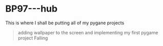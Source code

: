 # BP97---hub
This is where I shall be putting all of my pygane projects

> adding wallpaper to the screen and implementing my first pygame project Falling
